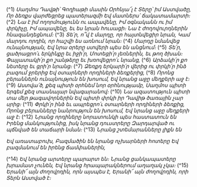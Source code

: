 
(^1) _Սաղմոս Դավթի՝ Գողիաթի մասին
Օրհնյա՜լ է Տերը՝ իմ Աստվածը,
Որ ձեռքս վարժեցրեց պատերազմի
Եվ մատներս՝ ճակատամարտի։_
(^2) _Նա է իմ ողորմությունն ու ապավենը,
Իմ օգնականն ու իմ փրկիչը,
Իմ ապավենը, եւ ես նրան հուսացի։
Նա է ժողովուրդներին հնազանդեցնում։_
(^3) _Տե՛ր, ո՞վ է մարդը, որ հայտնվեցիր նրան,
Կամ մարդու որդին, որ հաշվի ես առնում նրան։_
(^4) _Մարդը նմանվեց ունայնության,
Եվ նրա օրերը ստվերի պես են անցնում։_
(^5) _Տե՛ր, ցածրացրո՛ւ երկինքը եւ իջի՛ր,
Մոտեցի՛ր լեռներին, եւ թող ծխան։
Փայլատակի՛ր քո շանթերը եւ խռովեցրո՛ւ նրանց,_
(^6) _Արձակի՛ր քո նետերը եւ ցրի՛ր նրանց։_
(^7) _Ձեռքդ երկարի՛ր վերից ու փրկի՛ր ինձ բազում ջրերից
Եվ օտարների որդիների ձեռքերից,_
(^8) _Որոնց բերաններն ունայնություն են խոսում,
Եվ նրանց աջը մեղքերի աջ է։_
(^9) _Աստվա՛ծ, քեզ պիտի օրհնեմ նոր օրհնությամբ,
Սաղմոս պիտի երգեմ քեզ տասնալար նվագարանով։_
(^10) _Նա ազատություն պիտի տա մեր թագավորներին
Եվ պիտի փրկի իր Դավիթ ծառային չար սրից։_
(^11) _Փրկի՛ր ինձ եւ ապրեցրո՛ւ օտարների որդիների ձեռքից,
Որոնց բերանները նանրություն են խոսում,
Եվ նրանց աջը մեղքերի աջ է։_
(^12) _Նրանց որդիները նորատունկի պես հաստատուն են
Իրենց մանկությունից, իսկ նրանց դուստրերը
Զարդարված ու պճնված են տաճարի նման։_
(^13) _Նրանց շտեմարանները լիքն են_


_Եվ առատաբուխ,
Բազմածին են նրանց ոչխարների հոտերը
Եվ բազմանում են իրենց ճամփաներին,_

(^14) _Եվ նրանց արտերը պարարտ են։
Նրանց ցանկապատերը խրամատ չունեն,
Եվ նրանց հրապարակներում աղաղակ չկա։_
(^15) _Երանի՜ այն ժողովրդին, որն այսպես է,
Երանի՜ այն ժողովրդին, որի Տերն Աստված է։_
